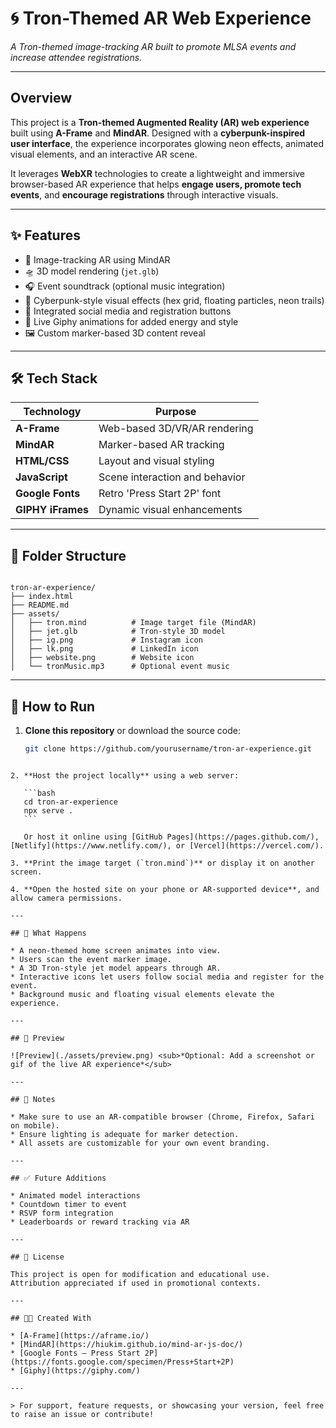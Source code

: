 
# 🌀 Tron-Themed AR Web Experience  
*A Tron-themed image-tracking AR built to promote MLSA events and increase attendee registrations.*

---

## Overview

This project is a **Tron-themed Augmented Reality (AR) web experience** built using **A-Frame** and **MindAR**. Designed with a **cyberpunk-inspired user interface**, the experience incorporates glowing neon effects, animated visual elements, and an interactive AR scene.

It leverages **WebXR** technologies to create a lightweight and immersive browser-based AR experience that helps **engage users, promote tech events**, and **encourage registrations** through interactive visuals.

---

## ✨ Features

- 🎯 Image-tracking AR using MindAR
- 🛸 3D model rendering (`jet.glb`)
- 🎧 Event soundtrack (optional music integration)
- 🌌 Cyberpunk-style visual effects (hex grid, floating particles, neon trails)
- 📱 Integrated social media and registration buttons
- 📸 Live Giphy animations for added energy and style
- 🖼️ Custom marker-based 3D content reveal

---

## 🛠️ Tech Stack

| Technology | Purpose |
|------------|---------|
| **A-Frame** | Web-based 3D/VR/AR rendering |
| **MindAR** | Marker-based AR tracking |
| **HTML/CSS** | Layout and visual styling |
| **JavaScript** | Scene interaction and behavior |
| **Google Fonts** | Retro 'Press Start 2P' font |
| **GIPHY iFrames** | Dynamic visual enhancements |

---

## 📂 Folder Structure

```

tron-ar-experience/
├── index.html
├── README.md
├── assets/
│   ├── tron.mind          # Image target file (MindAR)
│   ├── jet.glb            # Tron-style 3D model
│   ├── ig.png             # Instagram icon
│   ├── lk.png             # LinkedIn icon
│   ├── website.png        # Website icon
│   └── tronMusic.mp3      # Optional event music

````

---

## 🚀 How to Run

1. **Clone this repository** or download the source code:

   ```bash
   git clone https://github.com/yourusername/tron-ar-experience.git
````

2. **Host the project locally** using a web server:

   ```bash
   cd tron-ar-experience
   npx serve .
   ```

   Or host it online using [GitHub Pages](https://pages.github.com/), [Netlify](https://www.netlify.com/), or [Vercel](https://vercel.com/).

3. **Print the image target (`tron.mind`)** or display it on another screen.

4. **Open the hosted site on your phone or AR-supported device**, and allow camera permissions.

---

## 🎥 What Happens

* A neon-themed home screen animates into view.
* Users scan the event marker image.
* A 3D Tron-style jet model appears through AR.
* Interactive icons let users follow social media and register for the event.
* Background music and floating visual elements elevate the experience.

---

## 📸 Preview

![Preview](./assets/preview.png) <sub>*Optional: Add a screenshot or gif of the live AR experience*</sub>

---

## 📌 Notes

* Make sure to use an AR-compatible browser (Chrome, Firefox, Safari on mobile).
* Ensure lighting is adequate for marker detection.
* All assets are customizable for your own event branding.

---

## ✅ Future Additions

* Animated model interactions
* Countdown timer to event
* RSVP form integration
* Leaderboards or reward tracking via AR

---

## 🧾 License

This project is open for modification and educational use.
Attribution appreciated if used in promotional contexts.

---

## 👩‍💻 Created With

* [A-Frame](https://aframe.io/)
* [MindAR](https://hiukim.github.io/mind-ar-js-doc/)
* [Google Fonts – Press Start 2P](https://fonts.google.com/specimen/Press+Start+2P)
* [Giphy](https://giphy.com/)

---

> For support, feature requests, or showcasing your version, feel free to raise an issue or contribute!


